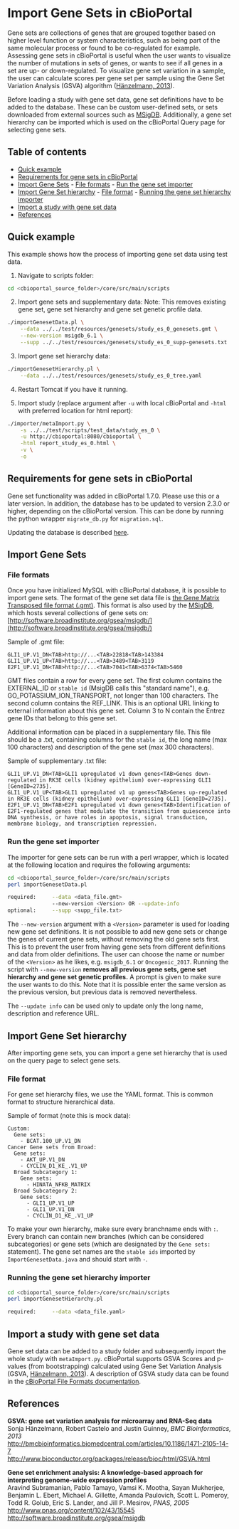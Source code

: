 # Import Gene Sets in cBioPortal

Gene sets are collections of genes that are grouped together based on higher level function or system characteristics, such as being part of the same molecular process or found to be co-regulated for example. Assessing gene sets in cBioPortal is useful when the user wants to visualize the number of mutations in sets of genes, or wants to see if all genes in a set are up- or down-regulated. To visualize gene set variation in a sample, the user can calculate scores per gene set per sample using the Gene Set Variation Analysis (GSVA) algorithm ([Hänzelmann, 2013](#references)).

Before loading a study with gene set data, gene set definitions have to be added to the database. These can be custom user-defined sets, or sets downloaded from external sources such as [MSigDB](#references). Additionally, a gene set hierarchy can be imported which is used on the cBioPortal Query page for selecting gene sets.

## Table of contents

-   [Quick example](#quick-example)
-   [Requirements for gene sets in cBioPortal](#requirements-for-gene-sets-in-cbioportal)
-   [Import Gene Sets](#import-gene-sets) - [File formats](#file-formats) - [Run the gene set importer](#run-the-gene-set-importer)
-   [Import Gene Set hierarchy](#import-gene-set-hierarchy) - [File format](#file-format) - [Running the gene set hierarchy importer](#running-the-gene-set-hierarchy-importer)
-   [Import a study with gene set data](#import-a-study-with-gene-set-data)
-   [References](#references)

## Quick example

This example shows how the process of importing gene set data using test data.

1. Navigate to scripts folder:

```bash
cd <cbioportal_source_folder>/core/src/main/scripts
```

2. Import gene sets and supplementary data:
   Note: This removes existing gene set, gene set hierarchy and gene set genetic profile data.

```bash
./importGenesetData.pl \
	--data ../../test/resources/genesets/study_es_0_genesets.gmt \
	--new-version msigdb_6.1 \
	--supp ../../test/resources/genesets/study_es_0_supp-genesets.txt
```

3. Import gene set hierarchy data:

```bash
./importGenesetHierarchy.pl \
	--data ../../test/resources/genesets/study_es_0_tree.yaml
```

4. Restart Tomcat if you have it running.

5. Import study (replace argument after `-u` with local cBioPortal and `-html` with preferred location for html report):

```bash
./importer/metaImport.py \
	-s ../../test/scripts/test_data/study_es_0 \
	-u http://cbioportal:8080/cbioportal \
	-html report_study_es_0.html \
	-v \
	-o
```

## Requirements for gene sets in cBioPortal

Gene set functionality was added in cBioPortal 1.7.0. Please use this or a later version. In addition, the database has to be updated to version 2.3.0 or higher, depending on the cBioPortal version. This can be done by running the python wrapper `migrate_db.py` for `migration.sql`.

Updating the database is described [here](https://github.com/cBioPortal/cbioportal/blob/master/docs/Updating-your-cBioPortal-installation.md#running-the-migration-script).

## Import Gene Sets

### File formats

Once you have initialized MySQL with cBioPortal database, it is possible to import gene sets. The format of the gene set data file is [the Gene Matrix Transposed file format (.gmt)](http://software.broadinstitute.org/cancer/software/gsea/wiki/index.php/Data_formats#GMT:_Gene_Matrix_Transposed_file_format_.28.2A.gmt.29). This format is also used by the [MSigDB](#references), which hosts several collections of gene sets on: [http://software.broadinstitute.org/gsea/msigdb/](http://software.broadinstitute.org/gsea/msigdb/)

Sample of .gmt file:

```
GLI1_UP.V1_DN<TAB>http://...<TAB>22818<TAB>143384
GLI1_UP.V1_UP<TAB>http://...<TAB>3489<TAB>3119
E2F1_UP.V1_DN<TAB>http://...<TAB>7041<TAB>6374<TAB>5460
```

GMT files contain a row for every gene set. The first column contains the EXTERNAL_ID or `stable id` (MsigDB calls this "standard name"), e.g. GO_POTASSIUM_ION_TRANSPORT, not longer than 100 characters. The second column contains the REF_LINK. This is an optional URL linking to external information about this gene set. Column 3 to N contain the Entrez gene IDs that belong to this gene set.

Additional information can be placed in a supplementary file. This file should be a .txt, containing columns for the `stable id`, the long name (max 100 characters) and description of the gene set (max 300 characters).

Sample of supplementary .txt file:

```
GLI1_UP.V1_DN<TAB>GLI1 upregulated v1 down genes<TAB>Genes down-regulated in RK3E cells (kidney epithelium) over-expressing GLI1 [GeneID=2735].
GLI1_UP.V1_UP<TAB>GLI1 upregulated v1 up genes<TAB>Genes up-regulated in RK3E cells (kidney epithelium) over-expressing GLI1 [GeneID=2735].
E2F1_UP.V1_DN<TAB>E2F1 upregulated v1 down genes<TAB>Identification of E2F1-regulated genes that modulate the transition from quiescence into DNA synthesis, or have roles in apoptosis, signal transduction, membrane biology, and transcription repression.

```

### Run the gene set importer

The importer for gene sets can be run with a perl wrapper, which is located at the following location and requires the following arguments:

```bash
cd <cbioportal_source_folder>/core/src/main/scripts
perl importGenesetData.pl

required:     --data <data_file.gmt>
              --new-version <Version> OR --update-info
optional:     --supp <supp_file.txt>
```

The `--new-version` argument with a `<Version>` parameter is used for loading new gene set definitions. It is not possible to add new gene sets or change the genes of current gene sets, without removing the old gene sets first. This is to prevent the user from having gene sets from different definitions and data from older definitions. The user can choose the name or number of the `<Version>` as he likes, e.g. `msigdb_6.1` or `Oncogenic_2017`. Running the script with `--new-version` **removes all previous gene sets, gene set hierarchy and gene set genetic profiles.** A prompt is given to make sure the user wants to do this. Note that it is possible enter the same version as the previous version, but previous data is removed nevertheless.

The `--update info` can be used only to update only the long name, description and reference URL.

## Import Gene Set hierarchy

After importing gene sets, you can import a gene set hierarchy that is used on the query page to select gene sets.

### File format

For gene set hierarchy files, we use the YAML format. This is common format to structure hierarchical data.

Sample of format (note this is mock data):

```
Custom:
  Gene sets:
    - BCAT.100_UP.V1_DN
Cancer Gene sets from Broad:
  Gene sets:
    - AKT_UP.V1_DN
    - CYCLIN_D1_KE_.V1_UP
  Broad Subcategory 1:
    Gene sets:
      - HINATA_NFKB_MATRIX
  Broad Subcategory 2:
    Gene sets:
      - GLI1_UP.V1_UP
      - GLI1_UP.V1_DN
      - CYCLIN_D1_KE_.V1_UP

```

To make your own hierarchy, make sure every branchname ends with `:`. Every branch can contain new branches (which can be considered subcategories) or gene sets (which are designated by the `Gene sets:` statement). The gene set names are the `stable ids` imported by `ImportGenesetData.java` and should start with `-`.

### Running the gene set hierarchy importer

```bash
cd <cbioportal_source_folder>/core/src/main/scripts
perl importGenesetHierarchy.pl

required:     --data <data_file.yaml>
```

## Import a study with gene set data

Gene set data can be added to a study folder and subsequently import the whole study with `metaImport.py`. cBioPortal supports GSVA Scores and p-values (from bootstrapping) calculated using Gene Set Variation Analysis (GSVA, [Hänzelmann, 2013](#references)).
A description of GSVA study data can be found in the [cBioPortal File Formats documentation](File-Formats.md#gene-set-data).

## References

**GSVA: gene set variation analysis for microarray and RNA-Seq data**<br>
Sonja Hänzelmann, Robert Castelo and Justin Guinney, _BMC Bioinformatics, 2013_<br>
http://bmcbioinformatics.biomedcentral.com/articles/10.1186/1471-2105-14-7 <br>
http://www.bioconductor.org/packages/release/bioc/html/GSVA.html

**Gene set enrichment analysis: A knowledge-based approach for interpreting genome-wide expression profiles**<br>
Aravind Subramanian, Pablo Tamayo, Vamsi K. Mootha, Sayan Mukherjee, Benjamin L. Ebert, Michael A. Gillette, Amanda Paulovich, Scott L. Pomeroy, Todd R. Golub, Eric S. Lander, and Jill P. Mesirov, _PNAS, 2005_<br>
http://www.pnas.org/content/102/43/15545 <br>
http://software.broadinstitute.org/gsea/msigdb
